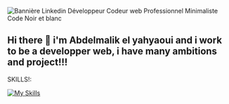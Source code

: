 
![Bannière Linkedin Développeur Codeur web Professionnel Minimaliste Code Noir et blanc](https://github.com/user-attachments/assets/803caf9e-9e41-45e7-866c-188a94a803a0)


## Hi there 👋 i'm Abdelmalik el yahyaoui and i work to be a developper web, i have many ambitions and project!!!

SKILLS!:<p></p>
[![My Skills](https://skillicons.dev/icons?i=js,html,css)](https://skillicons.dev)

